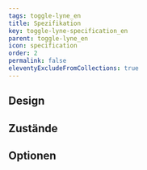 ```yaml
---
tags: toggle-lyne_en
title: Spezifikation
key: toggle-lyne-specification_en
parent: toggle-lyne_en
icon: specification
order: 2
permalink: false
eleventyExcludeFromCollections: true
---
```


## Design 

## Zustände

## Optionen


